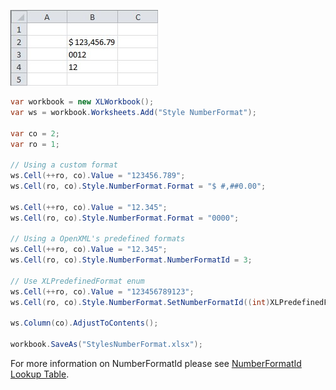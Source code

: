 ![Styles_NumberFormat.jpg](images/Styles-NumberFormat_Styles_NumberFormat.jpg "Styles_NumberFormat.jpg")  

```c#
var workbook = new XLWorkbook();
var ws = workbook.Worksheets.Add("Style NumberFormat");

var co = 2;
var ro = 1;

// Using a custom format
ws.Cell(++ro, co).Value = "123456.789";
ws.Cell(ro, co).Style.NumberFormat.Format = "$ #,##0.00";

ws.Cell(++ro, co).Value = "12.345";
ws.Cell(ro, co).Style.NumberFormat.Format = "0000";

// Using a OpenXML's predefined formats
ws.Cell(++ro, co).Value = "12.345";
ws.Cell(ro, co).Style.NumberFormat.NumberFormatId = 3;

// Use XLPredefinedFormat enum
ws.Cell(++ro, co).Value = "123456789123";
ws.Cell(ro, co).Style.NumberFormat.SetNumberFormatId((int)XLPredefinedFormat.Number.Integer);

ws.Column(co).AdjustToContents();

workbook.SaveAs("StylesNumberFormat.xlsx");
```

For more information on NumberFormatId please see [NumberFormatId Lookup Table](NumberFormatId-Lookup-Table).
